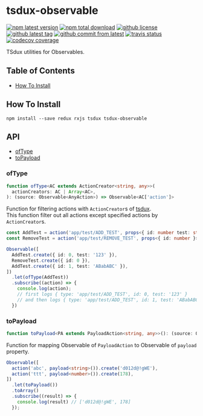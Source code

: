 # tsdux-observable #

[![npm latest version](https://img.shields.io/npm/v/tsdux-observable/latest.svg)](https://www.npmjs.com/package/tsdux-observable)
[![npm total download](https://img.shields.io/npm/dt/tsdux-observable.svg)](https://www.npmjs.com/package/tsdux-observable)
[![github license](https://img.shields.io/github/license/Ailrun/tsdux-observable.svg)](https://github.com/Ailrun/tsdux-observable/blob/master/LICENSE)
[![github latest tag](https://img.shields.io/github/tag/Ailrun/tsdux-observable.svg)](https://github.com/Ailrun/tsdux-observable/tags)
[![github commit from latest](https://img.shields.io/github/commits-since/Ailrun/tsdux-observable/latest.svg)](https://github.com/Ailrun/tsdux-observable)
[![travis status](https://travis-ci.org/Ailrun/tsdux-observable.svg?branch=master)](https://travis-ci.org/Ailrun/tsdux-observable)
[![codecov coverage](https://img.shields.io/codecov/c/github/ailrun/tsdux-observable.svg)](https://codecov.io/gh/Ailrun/tsdux-observable)

TSdux utilities for Observables.

## Table of Contents ##

- [How To Install](#how-to-install)

## How To Install ##

```
npm install --save redux rxjs tsdux tsdux-observable
```

## API ##

- [ofType](#ofType)
- [toPayload](#topayload)

### ofType ###

``` typescript
function ofType<AC extends ActionCreator<string, any>>(
  actionCreators: AC | Array<AC>,
): (source: Observable<AnyAction>) => Observable<AC['action']>
```

Function for filtering actions with `ActionCreator`s of [tsdux](https://github.com/Ailrun/tsdux).  
This function filter out all actions except specified actions by `ActionCreator`s.

``` typescript
const AddTest = action('app/test/ADD_TEST', props<{ id: number test: string }>());
const RemoveTest = action('app/test/REMOVE_TEST', props<{ id: number }>());

Observable([
  AddTest.create({ id: 0, test: '123' }),
  RemoveTest.create({ id: 0 }),
  AddTest.create({ id: 1, test: 'ABabABC' }),
])
  .let(ofType(AddTest))
  .subscribe((action) => {
    console.log(action);
    // first logs { type: 'app/test/ADD_TEST', id: 0, test: '123' }
    // and then logs { type: 'app/test/ADD_TEST', id: 1, test: 'ABabABC' }
  })
```

### toPayload ###

```typescript
function toPayload<PA extends PayloadAction<string, any>>(): (source: Observable<PA>) => Observable<PA['payload']>
```

Function for mapping Observable of `PayloadAction` to Observable of `payload` property.

``` typescript
Observable([
  action('abc', payload<string>()).create('d012d@!gWE'),
  action('ttt', payload<number>()).create(178),
])
  .let(toPayload())
  .toArray()
  .subscribe((result) => {
    console.log(result) // ['d012d@!gWE', 178]
  });
```


